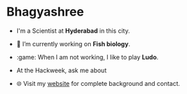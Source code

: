 # Bhagyashree

-  I'm a Scientist at **Hyderabad** in this city.
- 🔭 I’m currently working on  **Fish biology**.
- :game: When I am not working, I like to play **Ludo**.
- At the Hackweek, ask me about <Oil sardine>

- 🌐 Visit my [website](https://https://hackweek-itcoocean.github.io//) for complete background and contact.
